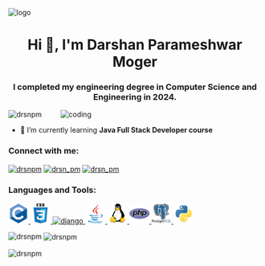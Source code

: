 ![logo](https://qrangers.com/wp-content/uploads/2021/09/Banner-Introduction-to-3D-Animation.png)
<h1 align="center">Hi 👋, I'm Darshan Parameshwar Moger</h1>
<h3 align="center">I completed my engineering degree in Computer Science and Engineering in 2024.</h3>
<img align="right" width="400" alt="coding" src="https://i.pinimg.com/originals/f8/41/ac/f841ac2befaedda240c55a06b23b33ec.gif">
<p align="left"> <img src="https://komarev.com/ghpvc/?username=drsnpm&label=Profile%20views&color=0e75b6&style=flat" alt="drsnpm" /> </p>

- 🌱 I’m currently learning **Java Full Stack Developer course**
<h3 align="left">Connect with me:</h3>
<p align="left">
<a href="https://linkedin.com/in/drsnpm" target="blank"><img align="center" src="https://raw.githubusercontent.com/rahuldkjain/github-profile-readme-generator/master/src/images/icons/Social/linked-in-alt.svg" alt="drsnpm" height="30" width="40" /></a>
<a href="https://fb.com/drsnpm" target="blank"><img align="center" src="https://raw.githubusercontent.com/rahuldkjain/github-profile-readme-generator/master/src/images/icons/Social/facebook.svg" alt="drsn_pm" height="30" width="40" /></a>
<a href="https://instagram.com/drsn_pm" target="blank"><img align="center" src="https://raw.githubusercontent.com/rahuldkjain/github-profile-readme-generator/master/src/images/icons/Social/instagram.svg" alt="drsn_pm" height="30" width="40" /></a>
</p>

<h3 align="left">Languages and Tools:</h3>
<p align="left"> <a href="https://www.cprogramming.com/" target="_blank" rel="noreferrer"> <img src="https://raw.githubusercontent.com/devicons/devicon/master/icons/c/c-original.svg" alt="c" width="40" height="40"/> </a> <a href="https://www.w3schools.com/css/" target="_blank" rel="noreferrer"> <img src="https://raw.githubusercontent.com/devicons/devicon/master/icons/css3/css3-original-wordmark.svg" alt="css3" width="40" height="40"/> </a> <a href="https://www.djangoproject.com/" target="_blank" rel="noreferrer"> <img src="https://cdn.worldvectorlogo.com/logos/django.svg" alt="django" width="40" height="40"/> </a> <a href="https://www.java.com" target="_blank" rel="noreferrer"> <img src="https://raw.githubusercontent.com/devicons/devicon/master/icons/java/java-original.svg" alt="java" width="40" height="40"/> </a> <a href="https://www.linux.org/" target="_blank" rel="noreferrer"> <img src="https://raw.githubusercontent.com/devicons/devicon/master/icons/linux/linux-original.svg" alt="linux" width="40" height="40"/> </a> <a href="https://www.php.net" target="_blank" rel="noreferrer"> <img src="https://raw.githubusercontent.com/devicons/devicon/master/icons/php/php-original.svg" alt="php" width="40" height="40"/> </a> <a href="https://www.postgresql.org" target="_blank" rel="noreferrer"> <img src="https://raw.githubusercontent.com/devicons/devicon/master/icons/postgresql/postgresql-original-wordmark.svg" alt="postgresql" width="40" height="40"/> </a> <a href="https://www.python.org" target="_blank" rel="noreferrer"> <img src="https://raw.githubusercontent.com/devicons/devicon/master/icons/python/python-original.svg" alt="python" width="40" height="40"/> </a> </p>

<p><img align="left" src="https://github-readme-stats.vercel.app/api/top-langs?username=drsnpm&show_icons=true&locale=en&layout=compact" alt="drsnpm" /></p>

<p>&nbsp;<img align="center" src="https://github-readme-stats.vercel.app/api?username=drsnpm&show_icons=true&locale=en" alt="drsnpm" /></p>

<p><img align="center" src="https://github-readme-streak-stats.herokuapp.com/?user=drsnpm&" alt="drsnpm" /></p>
